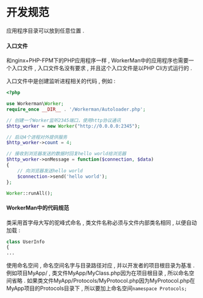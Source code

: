 # 开发规范

应用程序目录可以放到任意位置 .

#### 入口文件

和nginx+PHP-FPM下的PHP应用程序一样 , WorkerMan中的应用程序也需要一个入口文件 , 入口文件名没有要求 , 并且这个入口文件是以PHP Cli方式运行的 .

入口文件中是创建监听进程相关的代码 , 例如 :

```php
<?php

use Workerman\Worker;
require_once __DIR__ . '/Workerman/Autoloader.php';

// 创建一个Worker监听2345端口，使用http协议通讯
$http_worker = new Worker("http://0.0.0.0:2345");

// 启动4个进程对外提供服务
$http_worker->count = 4;

// 接收到浏览器发送的数据时回复hello world给浏览器
$http_worker->onMessage = function($connection, $data)
{
    // 向浏览器发送hello world
    $connection->send('hello world');
};

Worker::runAll();
```

#### WorkerMan中的代码规范

类采用首字母大写的驼峰式命名 , 类文件名称必须与文件内部类名相同 , 以便自动加载 :

```php
class UserInfo
{
...
```

使用命名空间 , 命名空间名字与目录路径对应 , 并以开发者的项目根目录为基准 . 例如项目MyApp/ , 类文件MyApp/MyClass.php因为在项目根目录 , 所以命名空间省略 . 如果类文件MyApp/Protocols/MyProtocol.php因为MyProtocol.php在MyApp项目的Protocols目录下 , 所以要加上命名空间`namespace Protocols;`



